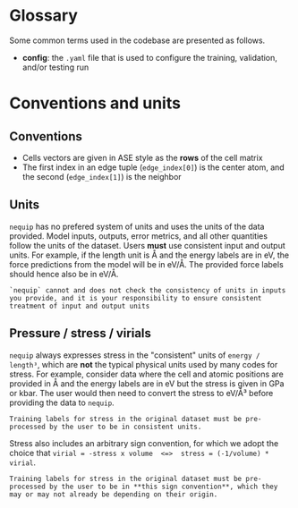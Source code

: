 # Glossary

Some common terms used in the codebase are presented as follows.

 - **config**: the `.yaml` file that is used to configure the training, validation, and/or testing run


# Conventions and units

## Conventions
 - Cells vectors are given in ASE style as the **rows** of the cell matrix
 - The first index in an edge tuple (``edge_index[0]``) is the center atom, and the second (``edge_index[1]``) is the neighbor

## Units

`nequip` has no prefered system of units and uses the units of the data provided. Model inputs, outputs, error metrics, and all other quantities follow the units of the dataset. Users **must** use consistent input and output units. For example, if the length unit is Å and the energy labels are in eV, the force predictions from the model will be in eV/Å. The provided force labels should hence also be in eV/Å. 

```{warning}
`nequip` cannot and does not check the consistency of units in inputs you provide, and it is your responsibility to ensure consistent treatment of input and output units
```


## Pressure / stress / virials

`nequip` always expresses stress in the "consistent" units of `energy / length³`, which are **not** the typical physical units used by many codes for stress. For example, consider data where the cell and atomic positions are provided in Å and the energy labels are in eV but the stress is given in GPa or kbar. The user would then need to convert the stress to eV/Å³ before providing the data to `nequip`.

```{warning}
Training labels for stress in the original dataset must be pre-processed by the user to be in consistent units.
```

Stress also includes an arbitrary sign convention, for which we adopt the choice that `virial = -stress x volume  <=>  stress = (-1/volume) * virial`.

```{warning}
Training labels for stress in the original dataset must be pre-processed by the user to be in **this sign convention**, which they may or may not already be depending on their origin.
```